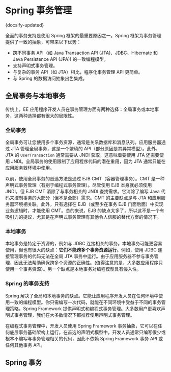 # Spring 事务管理
{docsify-updated}

全面的事务支持是使用 Spring 框架的最重要原因之一。Spring 框架为事务管理提供了一致的抽象，可带来以下优势：
+ 跨不同事务 API（如 Java Transaction API (JTA)、JDBC、Hibernate 和 Java Persistence API (JPA)) 的一致编程模型。
+ 支持声明式事务管理。
+ 与复杂的事务 API（如 JTA）相比，程序化事务管理 API 更简单。
+ 与 Spring 的数据访问抽象出色集成。

## 全局事务与本地事务
传统上，EE 应用程序开发人员在事务管理方面有两种选择：全局事务或本地事务，这两种选择都有很大的局限性。

### 全局事务
全局事务可让您使用多个事务资源，通常是关系数据库和消息队列。应用服务器通过 JTA 管理全局事务，这是一个繁琐的 API（部分原因是其异常模型）。此外，JTA 的 `UserTransaction` 通常需要从 JNDI 获取，这意味着要使用 JTA 还需要使用 JNDI。全局事务的使用限制了应用程序代码的潜在重用，因为 JTA 通常只能在应用服务器环境中使用。

以前，使用全局事务的首选方法是通过 EJB CMT（容器管理事务）。CMT 是一种声明式事务管理（有别于编程式事务管理）。尽管使用 EJB 本身就必须使用 JNDI，但 EJB CMT 消除了与事务相关的 JNDI 查找需求。它消除了编写 Java 代码来控制事务的大部分（但不是全部）需求。CMT 的主要缺点是与 JTA 和应用服务器环境相关联。此外，只有选择在 EJB（或至少在事务 EJB 门面后面）中实现业务逻辑时，才能使用 CMT。总的来说，EJB 的缺点太多了，所以这不是一个有吸引力的提议，尤其是在声明式事务管理有其他令人信服的替代方案的情况下。

### 本地事务
本地事务是特定于资源的，例如与 JDBC 连接相关的事务。本地事务可能更容易使用，但也有很大的缺点：**它们不能跨多个事务资源运行**。例如，使用 JDBC 连接管理事务的代码无法在全局 JTA 事务中运行。由于应用服务器不参与事务管理，因此无法帮助确保跨多个资源的正确性。(值得注意的是，大多数应用程序只使用一个事务资源）。另一个缺点是本地事务对编程模型具有侵入性。

### Spring 的事务支持
Spring 解决了全局和本地事务的缺点。它能让应用程序开发人员在任何环境中使用一致的编程模型。你只需编写一次代码，就能在不同环境中受益于不同的事务管理策略。Spring Framework 提供声明式和编程式事务管理。大多数用户更喜欢声明式事务管理，我们在大多数情况下都推荐使用声明式事务管理。

在编程式事务管理中，开发人员使用 Spring Framework 事务抽象，它可以在任何底层事务基础架构上运行。在首选的声明式模型中，开发人员通常只编写很少或根本不编写与事务管理相关的代码，因此不依赖 Spring Framework 事务 API 或任何其他事务 API。


## Spring 事务